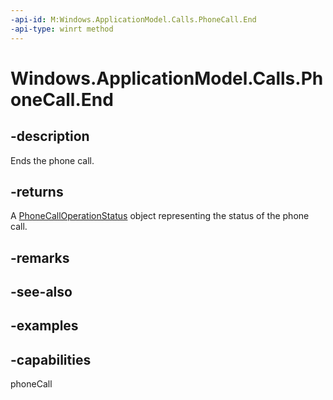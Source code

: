 ```yaml
---
-api-id: M:Windows.ApplicationModel.Calls.PhoneCall.End
-api-type: winrt method
---
```


# Windows.ApplicationModel.Calls.PhoneCall.End

<!--
public Windows.ApplicationModel.Calls.PhoneCallOperationStatus End ();
-->

## -description

Ends the phone call.

## -returns

A [PhoneCallOperationStatus](/uwp/api/windows.applicationmodel.calls.phonecalloperationstatus) object representing the status of the phone call.

## -remarks

## -see-also

## -examples

## -capabilities
phoneCall

